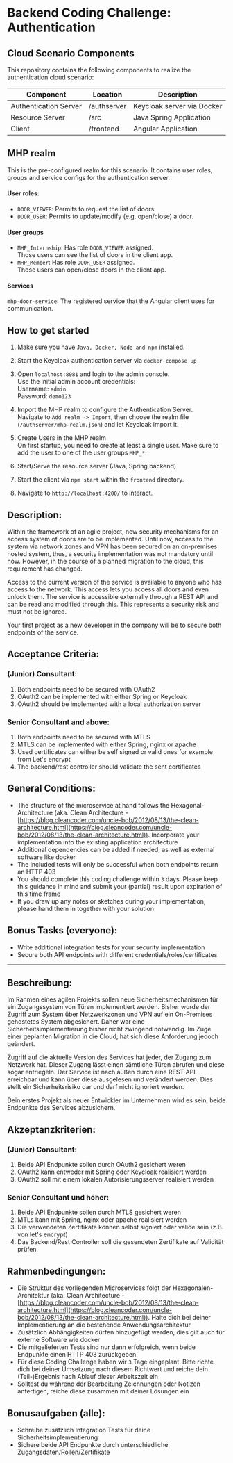 # Backend Coding Challenge: Authentication


## Cloud Scenario Components
This repository contains the following components to realize the authentication cloud scenario:

|Component| Location | Description|
| --- | --- | --- |
|Authentication Server | /authserver | Keycloak server via Docker |
| Resource Server | /src | Java Spring Application |
| Client | /frontend | Angular Application


## MHP realm
This is the pre-configured realm for this scenario.
It contains user roles, groups and service configs for the authentication server.

#### User roles:
* `DOOR_VIEWER`: Permits to request the list of doors.
* `DOOR_USER`: Permits to update/modify (e.g. open/close) a door.

#### User groups
* `MHP_Internship`: Has role `DOOR_VIEWER` assigned.  
  Those users can see the list of doors in the client app.
* `MHP_Member`: Has role `DOOR_USER` assigned.  
Those users can open/close doors in the client app.
  
#### Services
`mhp-door-service`: The registered service that the Angular client uses for communication.


## How to get started

1. Make sure you have `Java, Docker, Node and npm` installed.
2. Start the Keycloak authentication server via `docker-compose up`
3. Open `localhost:8081` and login to the admin console.  
Use the initial admin account credentials:  
   Username: `admin`  
   Password: `demo123`

4. Import the MHP realm to configure the Authentication Server.  
Navigate to `Add realm -> Import`, then choose the realm file (`/authserver/mhp-realm.json`) and let Keycloak import it.
   
5. Create Users in the MHP realm  
On first startup, you need to create at least a single user.
   Make sure to add the user to one of the user groups `MHP_*`.
   
6. Start/Serve the resource server (Java, Spring backend)
7. Start the client via `npm start` within the `frontend` directory.
8. Navigate to `http://localhost:4200/` to interact.


## Description:

Within the framework of an agile project, new security mechanisms for an access system of doors are to be implemented. Until now, access to the system via network zones and VPN has been secured on an on-premises hosted system, thus, a security implementation was not mandatory until now. However, in the course of a planned migration to the cloud, this requirement has changed.

Access to the current version of the service is available to anyone who has access to the network. This access lets you access all doors and even unlock them. The service is accessible externally through a REST API and can be read and modified through this. This represents a security risk and must not be ignored.

Your first project as a new developer in the company will be to secure both endpoints of the service.

## Acceptance Criteria:

### (Junior) Consultant:

1. Both endpoints need to be secured with OAuth2
2. OAuth2 can be implemented with either Spring or Keycloak
3. OAuth2 should be implemented with a local authorization server

### Senior Consultant and above:

1. Both endpoints need to be secured with MTLS
2. MTLS can be implemented with either Spring, nginx or apache
3. Used certificates can either be self signed or valid ones for example from Let's encrypt
4. The backend/rest controller should validate the sent certificates

## General Conditions:
- The structure of the microservice at hand follows the Hexagonal-Architecture (aka. Clean Architecture - [https://blog.cleancoder.com/uncle-bob/2012/08/13/the-clean-architecture.html](https://blog.cleancoder.com/uncle-bob/2012/08/13/the-clean-architecture.html)). Incorporate your implementation into the existing application architecture
- Additional dependencies can be added if needed, as well as external software like docker
- The included tests will only be successful when both endpoints return an HTTP 403
- You should complete this coding challenge within `3` days. Please keep this guidance in mind and submit your (partial) result upon expiration of this time frame
- If you draw up any notes or sketches during your implementation, please hand them in together with your solution

## Bonus Tasks (everyone):

- Write additional integration tests for your security implementation
- Secure both API endpoints with different credentials/roles/certificates

---

## Beschreibung:

Im Rahmen eines agilen Projekts sollen neue Sicherheitsmechanismen für ein Zugangssystem von Türen implementiert werden. Bisher wurde der Zugriff zum System über Netzwerkzonen und VPN auf ein On-Premises gehostetes System abgesichert. Daher war eine Sicherheitsimplementierung bisher nicht zwingend notwendig. Im Zuge einer geplanten Migration in die Cloud, hat sich diese Anforderung jedoch geändert.

Zugriff auf die aktuelle Version des Services hat jeder, der Zugang zum Netzwerk hat. Dieser Zugang lässt einen sämtliche Türen abrufen und diese sogar entriegeln. Der Service ist nach außen durch eine REST API erreichbar und kann über diese ausgelesen und verändert werden. Dies stellt ein Sicherheitsrisiko dar und darf nicht ignoriert werden.

Dein erstes Projekt als neuer Entwickler im Unternehmen wird es sein, beide Endpunkte des Services abzusichern.

## Akzeptanzkriterien:

### (Junior) Consultant:

1. Beide API Endpunkte sollen durch OAuth2 gesichert weren
2. OAuth2 kann entweder mit Spring oder Keycloak realisiert werden
3. OAuth2 soll mit einem lokalen Autorisierungsserver realisiert werden

### Senior Consultant und höher:

1. Beide API Endpunkte sollen durch MTLS gesichert weren
2. MTLs kann mit Spring, nginx oder apache realisiert werden
3. Die verwendeten Zertifikate können selbst signiert oder valide sein (z.B. von let's encrypt)
4. Das Backend/Rest Controller soll die gesendeten Zertifikate auf Validität prüfen

## Rahmenbedingungen:
- Die Struktur des vorliegenden Microservices folgt der Hexagonalen-Architektur (aka. Clean Architecture - [https://blog.cleancoder.com/uncle-bob/2012/08/13/the-clean-architecture.html](https://blog.cleancoder.com/uncle-bob/2012/08/13/the-clean-architecture.html)). Halte dich bei deiner Implementierung an die bestehende Anwendungsarchitektur
- Zusätzlich Abhängigkeiten dürfen hinzugefügt werden, dies gilt auch für externe Software wie docker
- Die mitgelieferten Tests sind nur dann erfolgreich, wenn beide Endpunkte einen HTTP 403 zurückgeben. 
- Für diese Coding Challenge haben wir `3` Tage eingeplant. Bitte richte dich bei deiner Umsetzung nach diesem Richtwert und reiche dein (Teil-)Ergebnis nach Ablauf dieser Arbeitszeit ein
- Solltest du während der Bearbeitung Zeichnungen oder Notizen anfertigen, reiche diese zusammen mit deiner Lösungen ein

## Bonusaufgaben (alle):

- Schreibe zusätzlich Integration Tests für deine Sicherheitsimplementierung
- Sichere beide API Endpunkte durch unterschiedliche Zugangsdaten/Rollen/Zertifikate
